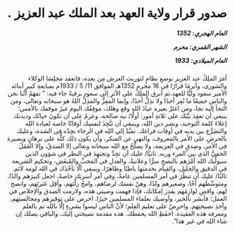 <h1 dir="rtl">صدور قرار ولاية العهد بعد الملك عبد العزيز .</h1>

<h5 dir="rtl">العام الهجري:  1352

الشهر القمري: محرم

العام الميلادي: 1933</h5>

<p dir="rtl">أمَرَ الملِكُ عبد العزيز بوضعِ نظامٍ لتوريث العرش مِن بعدِه، فانعقد مجلِسَا الوكلاء والشورى، وأبرمَا قرارًا في 16 محرم 1352هـ الموافق 11/ 5 / 1933م بمبايعةِ كبير أبنائه الأمير سعود وليًّا للعهد،ثم أبرق الملِكُ على الأثرِ إلى سعود برقيةً جاء فيه: " تفهَمُ أنَّنا نحن والناس جميعًا ما نُعِز أحدًا ولا نذِلُّ أحدًا، وإنما المعِزُّ والمذِلُّ اللهُ هو سبحانه وتعالى، ومن التجأ إليه نجا، ومن اغتَرَّ بغيره عياذَ اللهِ وقع وهلك، موقِفُك اليومَ غيرُ موقفك بالأمس؛ ينبغي أن تعقِدَ نيَّتَك على ثلاثةِ أمور: أولًا/ نية صالحة، وعزمٌ على أن تكونَ حياتُك وديدنك إعلاءَ كلمة التوحيد، ونصر دين الله، وينبغي أن تتَّخِذَ لنفسِك أوقاتًا خاصة لعبادة الله والتضَرُّع بين يديه في أوقات فراغك. تعبَّدْ إلى الله في الرخاء تجِدْه في الشدة، وعليك بالحرصِ على الأمر بالمعروف، والنهيِ عن المنكر، وأن يكون ذلك كلُّه على برهانٍ وبصيرة في الأمر، وصِدقٍ في العزيمة، ولا يصلُحُ مع الله سبحانه وتعالى إلا الصدقُ، وإلا العَمَلُ الخفيُّ الذي بين المرء وربه. ثانيًا/ عليك أن تجِدَّ وتجتهِدَ في النظر في شؤون الذين سيولِّيك الله أمْرَهم بالنصحِ سرًّا وعلانيةً، والعدلِ في المحبِّ والمُبغَض، وتحكيم الشريعة في الدقيق والجليل، والقيام بخدمتها باطنًا وظاهرًا، وينبغي ألَّا تأخُذَك في الله لومة لائم. ثالثًا/ عليك أن تنظُرَ في أمر المسلمين عامةً، وفي أمر أسرتِك خاصةً، اجعل كبيرَهم والدًا، ومتوسِّطَهم أخًا، وصغيرهم ولدًا، وهنْ نفسَك لرضاهم، وامحُ زلَّتَهم، وأقِل عَثرتَهم، وانصح لهم، واقضِ لوازِمَهم بقدر إمكانك، فإذا فهمت وصيتي هذه، ولازمت الصدق والإخلاص في العمل؛ فأبشر بالخير، وأوصيك بعلماء المسلمين خيرًا. احرص على توقيرِهم ومجالستِهم، وأخذِ نصيحتِهم. واحرِصْ على تعليم العِلمِ؛ لأنَّ الناس ليسوا بشيءٍ إلَّا بالله ثم بالعلم ومعرفة هذه العقيدة. احفَظِ الله يحفظك. هذه مقدمة نصيحتي إليك، والباقي يصلك إن شاء الله في غير هذا".</p></br>
